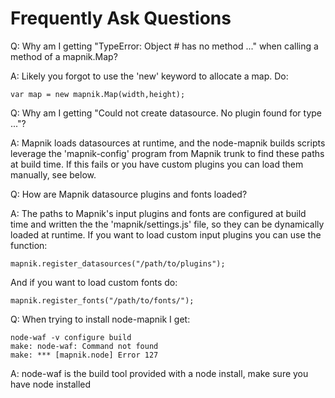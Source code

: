 # Frequently Ask Questions

Q: Why am I getting "TypeError: Object #<an Object> has no method ..." when calling a method of a mapnik.Map?
 
A: Likely you forgot to use the 'new' keyword to allocate a map. Do:

    var map = new mapnik.Map(width,height);


Q: Why am I getting "Could not create datasource. No plugin found for type ..."?

A: Mapnik loads datasources at runtime, and the node-mapnik builds scripts leverage the
'mapnik-config' program from Mapnik trunk to find these paths at build time. If this
fails or you have custom plugins you can load them manually, see below.


Q: How are Mapnik datasource plugins and fonts loaded?

A: The paths to Mapnik's input plugins and fonts are configured at build time and
written the the 'mapnik/settings.js' file, so they can be dynamically loaded at runtime.
If you want to load custom input plugins you can use the function:

    mapnik.register_datasources("/path/to/plugins");

And if you want to load custom fonts do:

    mapnik.register_fonts("/path/to/fonts/");


Q: When trying to install node-mapnik I get:

    node-waf -v configure build
    make: node-waf: Command not found
    make: *** [mapnik.node] Error 127

A: node-waf is the build tool provided with a node install, make sure you have node installed
